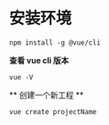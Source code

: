 # 安装环境

~~~
npm install -g @vue/cli
~~~

**查看 vue cli 版本**
~~~
vue -V
~~~

** 创建一个新工程 **

~~~
vue create projectName
~~~
